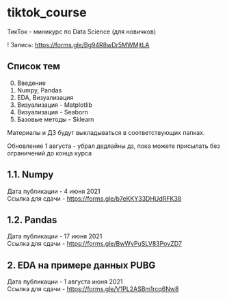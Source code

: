 # tiktok_course
ТикТок - миникурс по Data Science (для новичков)

! Запись: https://forms.gle/Bg94R8wDr5MWMjtLA 


## Список тем
0. Введение 
1. Numpy, Pandas
2. EDA, Визуализация
3. Визуализация - Matplotlib
4. Визуализация - Seaborn
5. Базовые методы - Sklearn

Материалы и ДЗ будут выкладываться в соответствующих папках.

Обновление 1 августа - убрал дедлайны дз, пока можете присылать без ограничений до конца курса

## 1.1. Numpy
Дата публикации - 4 июня 2021  
Ссылка для сдачи - https://forms.gle/b7eKKY33DHUdRFK38  

## 1.2. Pandas
Дата публикации - 17 июня 2021  
Ссылка для сдачи - https://forms.gle/BwWyPuSLV83PovZD7


## 2. EDA на примере данных PUBG
Дата публикации - 1 августа июня 2021  
Ссылка для сдачи - https://forms.gle/V1PL2ASBm1rcq6Nw8
